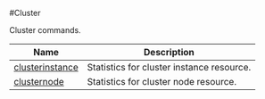 #Cluster

Cluster commands.


<table><thead><tr><th>Name</th><th>Description</th></tr></thead><tbody><tr><td><a href="../../../statistics/cluster/clusterinstance/clusterinstance">clusterinstance</a></td><td>Statistics for cluster instance resource.</td><tr><tr><td><a href="../../../statistics/cluster/clusternode/clusternode">clusternode</a></td><td>Statistics for cluster node resource.</td><tr></tbody></table>
